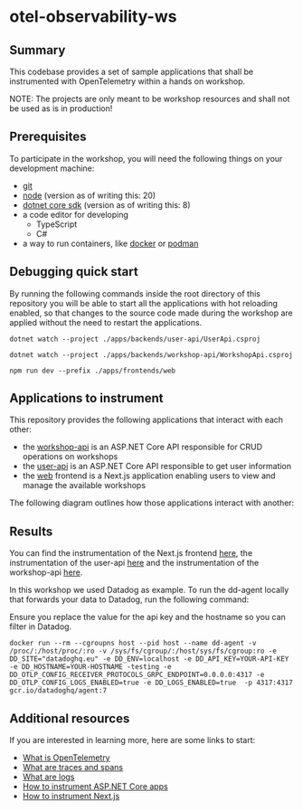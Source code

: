 # otel-observability-ws

## Summary

This codebase provides a set of sample applications that shall be instrumented with OpenTelemetry within a hands on workshop.

NOTE: The projects are only meant to be workshop resources and shall not be used as is in production!

## Prerequisites

To participate in the workshop, you will need the following things on your development machine:

- [git](https://git-scm.com/)
- [node](https://nodejs.org/en) (version as of writing this: 20)
- [dotnet core sdk](https://dotnet.microsoft.com/en-us/download/dotnet/8.0) (version as of writing this: 8)
- a code editor for developing
  - TypeScript
  - C#
- a way to run containers, like [docker](https://www.docker.com/) or [podman](https://podman.io/)

## Debugging quick start

By running the following commands inside the root directory of this repository you will be able to start all
the applications with hot reloading enabled, so that changes to the source code made during the workshop are
applied without the need to restart the applications.

```shell
dotnet watch --project ./apps/backends/user-api/UserApi.csproj
```

```shell
dotnet watch --project ./apps/backends/workshop-api/WorkshopApi.csproj
```

```shell
npm run dev --prefix ./apps/frontends/web
```

## Applications to instrument

This repository provides the following applications that interact with each other:

- the [workshop-api](./apps/backends/workshop-api/) is an ASP.NET Core API responsible for CRUD operations on workshops
- the [user-api](./apps/backends/user-api/) is an ASP.NET Core API responsible to get user information
- the [web](./apps/frontends/web) frontend is a Next.js application enabling users to view and manage the available workshops

The following diagram outlines how those applications interact with another:

## Results

You can find the instrumentation of the Next.js frontend [here](./apps/frontends/web/src/instrumentation.otel.ts), the
instrumentation of the user-api [here](./apps/backends/user-api/Program.cs) and the instrumentation of the workshop-api
[here](./apps/backends/workshop-api/Program.cs).

In this workshop we used Datadog as example. To run the dd-agent locally that forwards your data to Datadog, run the following
command:

Ensure you replace the value for the api key and the hostname so you can filter in Datadog.

```shell
docker run --rm --cgroupns host --pid host --name dd-agent -v /proc/:/host/proc/:ro -v /sys/fs/cgroup/:/host/sys/fs/cgroup:ro -e DD_SITE="datadoghq.eu" -e DD_ENV=localhost -e DD_API_KEY=YOUR-API-KEY -e DD_HOSTNAME=YOUR-HOSTNAME -testing -e DD_OTLP_CONFIG_RECEIVER_PROTOCOLS_GRPC_ENDPOINT=0.0.0.0:4317 -e DD_OTLP_CONFIG_LOGS_ENABLED=true -e DD_LOGS_ENABLED=true  -p 4317:4317 gcr.io/datadoghq/agent:7
```

## Additional resources

If you are interested in learning more, here are some links to start:

- [What is OpenTelemetry](https://opentelemetry.io/docs/what-is-opentelemetry/)
- [What are traces and spans](https://opentelemetry.io/docs/concepts/signals/traces/)
- [What are logs](https://opentelemetry.io/docs/concepts/signals/logs/)
- [How to instrument ASP.NET Core apps](https://opentelemetry.io/docs/languages/net/getting-started/)
- [How to instrument Next.js](https://nextjs.org/docs/app/building-your-application/optimizing/open-telemetry)
